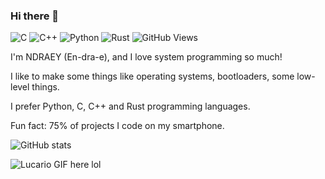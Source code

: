 ### Hi there 👋

![C](https://img.shields.io/badge/c-%2300599C.svg?style=for-the-badge&logo=c&logoColor=white)
![C++](https://img.shields.io/badge/c++-%2300599C.svg?style=for-the-badge&logo=c%2B%2B&logoColor=white)
![Python](https://img.shields.io/badge/python-3670A0?style=for-the-badge&logo=python&logoColor=ffdd54)
![Rust](https://img.shields.io/badge/rust-%23000000.svg?style=for-the-badge&logo=rust&logoColor=white)
![GitHub Views](https://komarev.com/ghpvc/?username=NDRAEY&color=FAC151)

I'm NDRAEY (En-dra-e), and I love system programming so much!

I like to make some things like operating systems, bootloaders, some low-level things.

I prefer Python, C, C++ and Rust programming languages.

Fun fact: 75% of projects I code on my smartphone. 

![GitHub stats](https://github-readme-stats.vercel.app/api?username=NDRAEY&show_icons=true)

![Lucario GIF here lol](https://i.pinimg.com/originals/df/fb/1f/dffb1f2fdf8e6cc919e7cd9a473bc4e9.gif)
